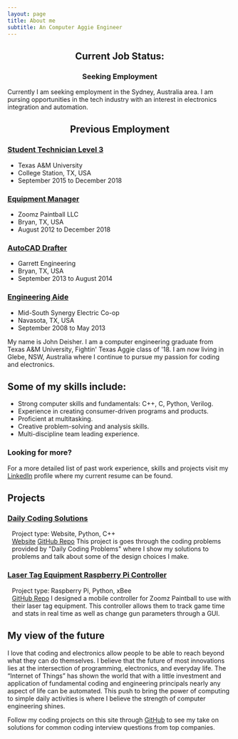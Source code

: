 ```yaml
---
layout: page
title: About me
subtitle: An Computer Aggie Engineer
---
```


<html>
<div class="sidenav-left">
    <h2 style="text-align: center;">Current Job Status:</h2>
    <h3 style="text-align: center;">Seeking Employment</h3>
        <p>Currently I am seeking employment in the Sydney, Australia area. I am pursing opportunities in the tech industry with an interest in electronics integration and automation.</p>
    <h2 style="text-align: center;">Previous Employment</h2>
    <h3><u>Student Technician Level 3</u></h3>
    <ul>
        <li>Texas A&M University</li>
        <li>College Station, TX, USA</li>
        <li>September 2015 to December 2018</li>
    </ul>
    <h3><u>Equipment Manager</u></h3>
    <ul>
        <li>Zoomz Paintball LLC</li>
        <li>Bryan, TX, USA</li>
        <li>August 2012 to December 2018</li>
    </ul>
    <h3><u>AutoCAD Drafter</u></h3>
    <ul>
        <li>Garrett Engineering</li>
        <li>Bryan, TX, USA</li>
        <li>September 2013 to August 2014</li>
    </ul>
    <h3><u>Engineering Aide</u></h3>
    <ul>
        <li>Mid-South Synergy Electric Co-op</li>
        <li>Navasota, TX, USA</li>
        <li>September 2008 to May 2013</li>
    </ul>
</div>
<body>



<div class="main">
    <p>My name is John Deisher. I am a computer engineering graduate from Texas A&M University, Fightin' Texas Aggie class of '18. I am now living in Glebe, NSW, Australia where I continue to pursue my passion for coding and electronics.</p>
    <h2>Some of my skills include:</h2>
        <ul>
            <li>Strong computer skills and fundamentals: C++, C, Python, Verilog.</li>
            <li>Experience in creating consumer-driven programs and products.</li>
            <li>Proficient at multitasking.</li> 
            <li>Creative problem-solving and analysis skills.</li> 
            <li>Multi-discipline team leading experience.</li> 
        </ul>
    <h3>Looking for more?</h3> 
        <p>For a more detailed list of past work experience, skills and projects visit my <a href="https://www.linkedin.com/in/john-deisher/">LinkedIn</a> profile where my current resume can be found. </p>
    <div>
        <h2 class="h2-seperator">Projects</h2>
            <h3><u>Daily Coding Solutions</u></h3>
                <p style="padding-left: 10px">Project type: Website, Python, C++ <br>
                <a href="https://deisherjohn.github.io/DailyCodingSolutions/">Website</a>
                <a href="https://github.com/DeisherJohn/DailyCodingSolutions">GitHub Repo</a>
                This project is goes through the coding problems provided by "Daily Coding Problems" where I show my solutions to problems and talk about some of the design choices I make. 
                </p>
            <h3><u>Laser Tag Equipment Raspberry Pi Controller</u></h3>
                <p style="padding-left: 10px">Project type: Raspberry Pi, Python, xBee <br>
                <a href="https://github.com/DeisherJohn/ZoomzLaserTagGUI">GitHub Repo</a>
                I designed a mobile controller for Zoomz Paintball to use with their laser tag equipment. This controller allows them to track game time and stats in real time as well as change gun parameters through a GUI. 
                </p>
    </div>
    <div>
        <h2 class="h2-seperator">My view of the future</h2>
            <p>I love that coding and electronics allow people to be able to reach beyond what they can do themselves. I believe that the future of most innovations lies at the intersection of programming, electronics, and everyday life.  The “Internet of Things” has shown the world that with a little investment and application of fundamental coding and engineering principals nearly any aspect of life can be automated. This push to bring the power of computing to simple daily activities is where I believe the strength of computer engineering shines.</p>
        <p>Follow my coding projects on this site through <a href="https://github.com/DeisherJohn/DailyCodingSolutions">GitHub</a> to see my take on solutions for common coding interview questions from top companies. </p>
    </div>
</div>
    


   
</body>
</html> 
